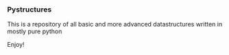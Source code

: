 ### Pystructures

This is a repository of all basic and more advanced datastructures written
in mostly pure python

Enjoy!
